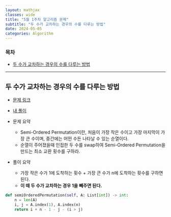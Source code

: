 ```yaml
---
layout: mathjax
classes: wide
title: "5월 1주차 알고리즘 문제"
subtitle: "두 수가 교차하는 경우의 수를 다루는 방법"
date: 2024-05-05
categories: Algorithm
---
```


### 목차

- [두 수가 교차하는 경우의 수를 다루는 방법](#두-수가-교차하는-경우의-수를-다루는-방법)

---

## 두 수가 교차하는 경우의 수를 다루는 방법

- [문제 링크](https://leetcode.com/problems/semi-ordered-permutation/description/)
- [내 풀이](https://github.com/kaestro/algorithms_v3/commit/eb87856177f2836c0da339976e9473f63910c9dc)

- 문제 요약
  - Semi-Ordered Permutation이란, 처음이 가장 작은 수이고 가장 마지막이 가장 큰 수이며, 중간에는 어떤 수든 나타날 수 있는 순열이다.
  - 순열이 주어졌을때 인접한 두 수를 swap하여 Semi-Ordered Permutation을 만드는 최소 교환 횟수를 구하라.
- 풀이 요약
  - 가장 작은 수가 1에 도착하는 횟수 + 가장 큰 수가 n에 도착하는 횟수를 구하면 된다.
  - **이 때 두 수가 교차하는 경우 1을 빼주면 된다.**

```python
def semiOrderedPermutation(self, A: List[int]) -> int:
    n = len(A)
    i, j = A.index(1), A.index(n)
    return i + n - 1 - j - (i > j)
```
